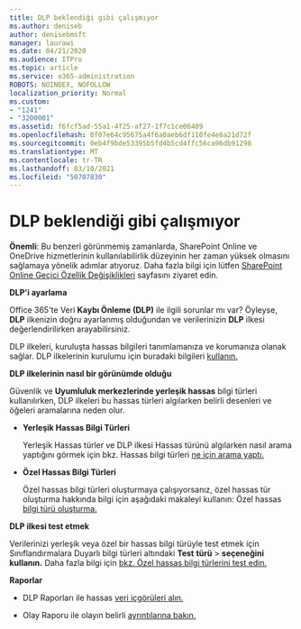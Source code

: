 ```yaml
---
title: DLP beklendiği gibi çalışmıyor
ms.author: deniseb
author: denisebmsft
manager: laurawi
ms.date: 04/21/2020
ms.audience: ITPro
ms.topic: article
ms.service: o365-administration
ROBOTS: NOINDEX, NOFOLLOW
localization_priority: Normal
ms.custom:
- "1241"
- "3200001"
ms.assetid: f6fcf5ad-55a1-4f25-af27-1f7c1ce06409
ms.openlocfilehash: 0f07e64c95675a4f6a0aeb6df110fe4e6a21d72f
ms.sourcegitcommit: 0eb4f9bde53395b5fd4b5cd4ffc56ca96db91298
ms.translationtype: MT
ms.contentlocale: tr-TR
ms.lasthandoff: 03/10/2021
ms.locfileid: "50707830"
---
```

# <a name="dlp-not-working-as-expected"></a>DLP beklendiği gibi çalışmıyor

**Önemli**: Bu benzeri görünmemiş zamanlarda, SharePoint Online ve OneDrive hizmetlerinin kullanılabilirlik düzeyinin her zaman yüksek olmasını sağlamaya yönelik adımlar atıyoruz. Daha fazla bilgi için lütfen [SharePoint Online Geçici Özellik Değişiklikleri](https://aka.ms/ODSPAdjustments) sayfasını ziyaret edin.

 **DLP'i ayarlama**

Office 365'te Veri **Kaybı Önleme (DLP)** ile ilgili sorunlar mı var? Öyleyse, **DLP** ilkenizin doğru ayarlanmış olduğundan ve verilerinizin **DLP** ilkesi değerlendirilirken arayabilirsiniz.
  
DLP ilkeleri, kuruluşta hassas bilgileri tanımlamanıza ve korumanıza olanak sağlar. DLP ilkelerinin kurulumu için buradaki bilgileri [kullanın.](https://docs.microsoft.com/microsoft-365/compliance/create-a-dlp-policy-from-a-template)
  
 **DLP ilkelerinin nasıl bir görünümde olduğu**
  
Güvenlik ve **Uyumluluk merkezlerinde yerleşik hassas** bilgi türleri kullanılırken, DLP ilkeleri bu hassas türleri algılarken belirli desenleri ve öğeleri aramalarına neden olur.
  
- **Yerleşik Hassas Bilgi Türleri**

    Yerleşik Hassas türler ve DLP ilkesi Hassas türünü algılarken nasıl arama yaptığını görmek için bkz. Hassas bilgi türleri [ne için arama yaptı.](https://docs.microsoft.com/microsoft-365/compliance/sensitive-information-type-entity-definitions)

- **Özel Hassas Bilgi Türleri**

    Özel hassas bilgi türleri oluşturmaya çalışıyorsanız, özel hassas tür oluşturma hakkında bilgi için aşağıdaki makaleyi kullanın: Özel hassas [bilgi türü oluşturma.](https://docs.microsoft.com/microsoft-365/compliance/create-a-custom-sensitive-information-type)

**DLP ilkesi test etmek**

Verilerinizi yerleşik veya özel bir hassas bilgi türüyle test etmek için Sınıflandırmalara Duyarlı bilgi türleri altındaki **Test** **türü**  >  **seçeneğini kullanın.** Daha fazla bilgi için [bkz. Özel hassas bilgi türlerini test edin.](https://docs.microsoft.com/microsoft-365/compliance/create-a-custom-sensitive-information-type#create-custom-sensitive-information-types-in-the-security--compliance-center)

 **Raporlar**
  
- DLP Raporları ile hassas [veri içgörüleri alın.](https://docs.microsoft.com/microsoft-365/compliance/data-loss-prevention-policies#dlp-reports)

- Olay Raporu ile olayın belirli [ayrıntılarına bakın.](https://docs.microsoft.com/microsoft-365/compliance/data-loss-prevention-policies#incident-reports)
